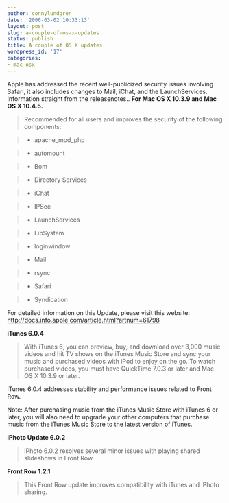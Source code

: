 ```yaml
---
author: connylundgren
date: '2006-03-02 10:33:13'
layout: post
slug: a-couple-of-os-x-updates
status: publish
title: A couple of OS X updates
wordpress_id: '17'
categories:
- mac osx
---
```


Apple has addressed the recent well-publicized security issues involving
Safari, it also includes changes to Mail, iChat, and the LaunchServices.
Information straight from the releasenotes.. **For Mac OS X 10.3.9 and Mac OS
X 10.4.5.**

> Recommended for all users and improves the security of the following
components:

> * apache_mod_php

> * automount

> * Bom

> * Directory Services

> * iChat

> * IPSec

> * LaunchServices

> * LibSystem

> * loginwindow

> * Mail

> * rsync

> * Safari

> * Syndication

  
For detailed information on this Update, please visit this website:
http://docs.info.apple.com/article.html?artnum=61798

**iTunes 6.0.4**

> With iTunes 6, you can preview, buy, and download over 3,000 music videos
and hit TV shows on the iTunes Music Store and sync your music and purchased
videos with iPod to enjoy on the go. To watch purchased videos, you must have
QuickTime 7.0.3 or later and Mac OS X 10.3.9 or later.

  
iTunes 6.0.4 addresses stability and performance issues related to Front Row.

  
Note: After purchasing music from the iTunes Music Store with iTunes 6 or
later, you will also need to upgrade your other computers that purchase music
from the iTunes Music Store to the latest version of iTunes.

**iPhoto Update 6.0.2**

> iPhoto 6.0.2 resolves several minor issues with playing shared slideshows in
Front Row.

**Front Row 1.2.1**

> This Front Row update improves compatibility with iTunes and iPhoto sharing.

